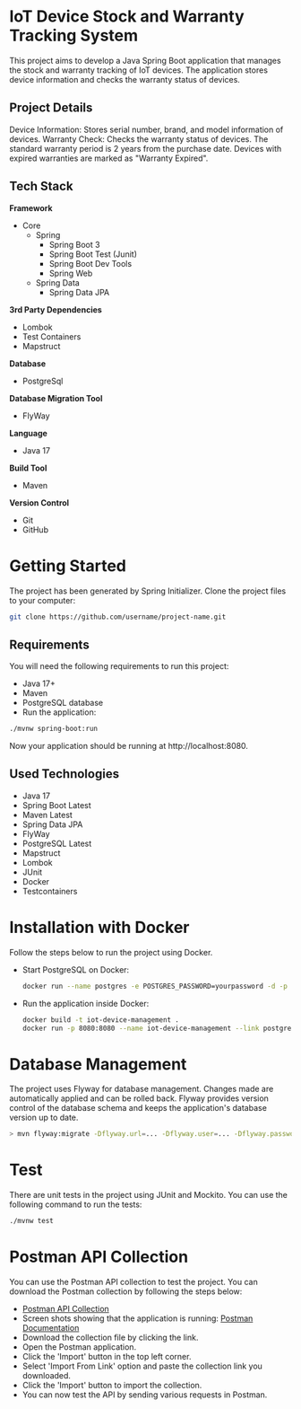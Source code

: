 # IoT Device Stock and Warranty Tracking System

This project aims to develop a Java Spring Boot application that manages the stock and warranty tracking of IoT devices. The application stores device information and checks the warranty status of devices.
## Project Details

Device Information: Stores serial number, brand, and model information of devices.
Warranty Check: Checks the warranty status of devices. The standard warranty period is 2 years from the purchase date. Devices with expired warranties are marked as "Warranty Expired".

## Tech Stack

**Framework**

* Core
    * Spring
        * Spring Boot 3
        * Spring Boot Test (Junit)
        * Spring Boot Dev Tools
        * Spring Web
   * Spring Data
        * Spring Data JPA    

**3rd Party Dependencies**
* Lombok
* Test Containers
* Mapstruct

**Database**

* PostgreSql

**Database Migration Tool**

* FlyWay

**Language**

* Java 17

**Build Tool**

* Maven
  
**Version Control**

* Git
* GitHub


# Getting Started

The project has been generated by Spring Initializer.
Clone the project files to your computer:

```bash
git clone https://github.com/username/project-name.git

```

## Requirements

You will need the following requirements to run this project:

- Java 17+
- Maven
- PostgreSQL database
- Run the application:

```bash
./mvnw spring-boot:run
```

Now your application should be running at http://localhost:8080.

## Used Technologies
- Java 17
- Spring Boot Latest
- Maven Latest
- Spring Data JPA
- FlyWay
- PostgreSQL Latest
- Mapstruct
- Lombok
- JUnit
- Docker
- Testcontainers

# Installation with Docker
Follow the steps below to run the project using Docker.

- Start PostgreSQL on Docker:
   ```bash
  docker run --name postgres -e POSTGRES_PASSWORD=yourpassword -d -p 5432:5432 postgres

  ```

- Run the application inside Docker:

  ```bash
  docker build -t iot-device-management .
  docker run -p 8080:8080 --name iot-device-management --link postgres:postgres -d iot-device-management

  ```



# Database Management
The project uses Flyway for database management. Changes made are automatically applied and can be rolled back. Flyway provides version control of the database schema and keeps the application's database version up to date.

```bash
> mvn flyway:migrate -Dflyway.url=... -Dflyway.user=... -Dflyway.password=...
```

# Test

There are unit tests in the project using JUnit and Mockito. You can use the following command to run the tests:

```bash
./mvnw test
```


# Postman API Collection

You can use the Postman API collection to test the project. You can download the Postman collection by following the steps below:
- [Postman API Collection](https://www.postman.com/altimetry-physicist-64740135/workspace/guarantee-tracking/collection/24190370-55ce124e-b4ef-4f30-a8e1-45e0c2ba55aa?action=share&creator=24190370)
- Screen shots showing that the application is running: [Postman Documentation](https://www.postman.com/altimetry-physicist-64740135/workspace/guarantee-tracking/documentation/24190370-55ce124e-b4ef-4f30-a8e1-45e0c2ba55aa)
- Download the collection file by clicking the link.
- Open the Postman application.
- Click the 'Import' button in the top left corner.
- Select 'Import From Link' option and paste the collection link you downloaded.
- Click the 'Import' button to import the collection.
- You can now test the API by sending various requests in Postman.



